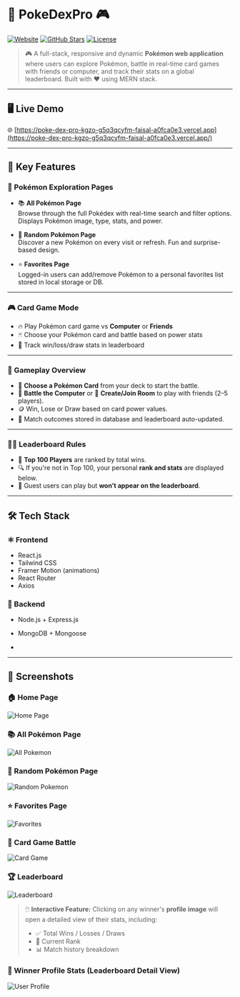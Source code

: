 # 🧩 PokeDexPro 🎮

[![Website](https://img.shields.io/badge/Visit-Live%20Site-blue?style=for-the-badge&logo=vercel)](https://poke-dex-pro-kgzo-g5q3qcyfm-faisal-a0fca0e3.vercel.app/)
[![GitHub Stars](https://img.shields.io/github/stars/shekhfaisal2110/PokeDexPro-backend?style=for-the-badge&color=yellow)](https://github.com/shekhfaisal2110/PokeDexPro-backend/stargazers)
[![License](https://img.shields.io/github/license/shekhfaisal2110/PokeDexPro-backend?style=for-the-badge&color=green)](LICENSE)

> 🎮 A full-stack, responsive and dynamic **Pokémon web application** where users can explore Pokémon, battle in real-time card games with friends or computer, and track their stats on a global leaderboard. Built with ❤️ using MERN stack.

---

## 🖥️ Live Demo

🌐 [https://poke-dex-pro-kgzo-g5q3qcyfm-faisal-a0fca0e3.vercel.app](https://poke-dex-pro-kgzo-g5q3qcyfm-faisal-a0fca0e3.vercel.app/)

---

## 🚀 Key Features

### 🧩 Pokémon Exploration Pages

- 📚 **All Pokémon Page**  
  Browse through the full Pokédex with real-time search and filter options. Displays Pokémon image, type, stats, and power.

- 🎲 **Random Pokémon Page**  
  Discover a new Pokémon on every visit or refresh. Fun and surprise-based design.

- ⭐ **Favorites Page**  
  Logged-in users can add/remove Pokémon to a personal favorites list stored in local storage or DB.

---

### 🎮 Card Game Mode

- 🔥 Play Pokémon card game vs **Computer** or **Friends**
- 🃏 Choose your Pokémon card and battle based on power stats
- 🧾 Track win/loss/draw stats in leaderboard

---

### 🧠 Gameplay Overview

- 🎴 **Choose a Pokémon Card** from your deck to start the battle.
- 🤖 **Battle the Computer** or 👥 **Create/Join Room** to play with friends (2–5 players).
- 🪙 Win, Lose or Draw based on card power values.
- 🧾 Match outcomes stored in database and leaderboard auto-updated.

---

### 🧙‍♂️ Leaderboard Rules

- 🥇 **Top 100 Players** are ranked by total wins.
- 🔍 If you're not in Top 100, your personal **rank and stats** are displayed below.
- 🚫 Guest users can play but **won’t appear on the leaderboard**.

---

## 🛠️ Tech Stack

### ⚛️ Frontend

- React.js  
- Tailwind CSS  
- Framer Motion (animations)  
- React Router  
- Axios  

### 🔧 Backend

- Node.js + Express.js  
- MongoDB + Mongoose

- 
---

## 📸 Screenshots

### 🏠 Home Page  
![Home Page](https://github.com/shekhfaisal2110/poke-dex-pro/blob/27641f2d44e2be152628ebbbd84b2b361494f439/src/assets/pokedexpro-ss/Screenshot%202025-06-28%20125715.png)

### 📚 All Pokémon Page  
![All Pokemon](https://github.com/shekhfaisal2110/poke-dex-pro/blob/27641f2d44e2be152628ebbbd84b2b361494f439/src/assets/pokedexpro-ss/Screenshot%202025-06-28%20125738.png)

### 🎲 Random Pokémon Page  
![Random Pokemon](https://github.com/shekhfaisal2110/poke-dex-pro/blob/27641f2d44e2be152628ebbbd84b2b361494f439/src/assets/pokedexpro-ss/Screenshot%202025-06-28%20125854.png)

### ⭐ Favorites Page  
![Favorites](https://github.com/shekhfaisal2110/poke-dex-pro/blob/27641f2d44e2be152628ebbbd84b2b361494f439/src/assets/pokedexpro-ss/Screenshot%202025-06-28%20130014.png)

### 🎴 Card Game Battle  
![Card Game](https://github.com/shekhfaisal2110/poke-dex-pro/blob/27641f2d44e2be152628ebbbd84b2b361494f439/src/assets/pokedexpro-ss/Screenshot%202025-06-28%20130054.png)

### 🏆 Leaderboard  
![Leaderboard](https://github.com/shekhfaisal2110/poke-dex-pro/blob/27641f2d44e2be152628ebbbd84b2b361494f439/src/assets/pokedexpro-ss/Screenshot%202025-06-28%20130108.png
)

> 🖱️ **Interactive Feature:** Clicking on any winner's **profile image** will open a detailed view of their stats, including:
> - ✅ Total Wins / Losses / Draws
> - 🏅 Current Rank
> - 📊 Match history breakdown

### 👤 Winner Profile Stats (Leaderboard Detail View)  
![User Profile](https://github.com/shekhfaisal2110/poke-dex-pro/blob/27641f2d44e2be152628ebbbd84b2b361494f439/src/assets/pokedexpro-ss/Screenshot%202025-06-28%20130118.png)
